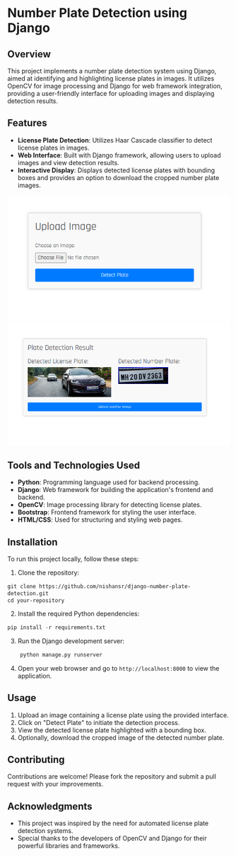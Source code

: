 # Number Plate Detection using Django

## Overview

This project implements a number plate detection system using Django, aimed at identifying and highlighting license plates in images. It utilizes OpenCV for image processing and Django for web framework integration, providing a user-friendly interface for uploading images and displaying detection results.

## Features

- **License Plate Detection**: Utilizes Haar Cascade classifier to detect license plates in images.
- **Web Interface**: Built with Django framework, allowing users to upload images and view detection results.
- **Interactive Display**: Displays detected license plates with bounding boxes and provides an option to download the cropped number plate images.


![License Plate Detection Demo](input.png)
![License Plate Detection Result](result.png)

## Tools and Technologies Used

- **Python**: Programming language used for backend processing.
- **Django**: Web framework for building the application's frontend and backend.
- **OpenCV**: Image processing library for detecting license plates.
- **Bootstrap**: Frontend framework for styling the user interface.
- **HTML/CSS**: Used for structuring and styling web pages.

## Installation

To run this project locally, follow these steps:

1. Clone the repository:
```
git clone https://github.com/nishansr/django-number-plate-detection.git
cd your-repository
```
2. Install the required Python dependencies:

```python
pip install -r requirements.txt
```
3. Run the Django development server:
``` python
    python manage.py runserver
```


4. Open your web browser and go to `http://localhost:8000` to view the application.

## Usage

1. Upload an image containing a license plate using the provided interface.
2. Click on "Detect Plate" to initiate the detection process.
3. View the detected license plate highlighted with a bounding box.
4. Optionally, download the cropped image of the detected number plate.

## Contributing

Contributions are welcome! Please fork the repository and submit a pull request with your improvements.


## Acknowledgments

- This project was inspired by the need for automated license plate detection systems.
- Special thanks to the developers of OpenCV and Django for their powerful libraries and frameworks.
